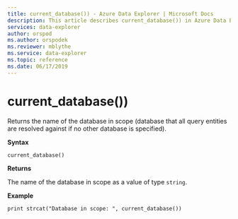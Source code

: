 ```yaml
---
title: current_database()) - Azure Data Explorer | Microsoft Docs
description: This article describes current_database()) in Azure Data Explorer.
services: data-explorer
author: orspod
ms.author: orspodek
ms.reviewer: mblythe
ms.service: data-explorer
ms.topic: reference
ms.date: 06/17/2019
---
```

# current_database())

Returns the name of the database in scope (database that all query
entities are resolved against if no other database is specified).

**Syntax**

`current_database()`

**Returns**

The name of the database in scope as a value of type `string`.

**Example**

```kusto
print strcat("Database in scope: ", current_database())
```
